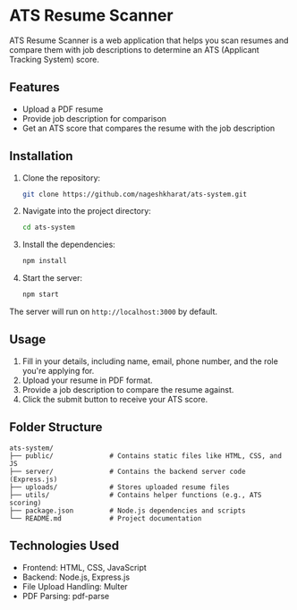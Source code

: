    # ATS Resume Scanner

   ATS Resume Scanner is a web application that helps you scan resumes and compare them with job descriptions to determine an ATS (Applicant Tracking System) score.

   ## Features

   - Upload a PDF resume
   - Provide job description for comparison
   - Get an ATS score that compares the resume with the job description

   ## Installation

   1. Clone the repository:
      ```bash
      git clone https://github.com/nageshkharat/ats-system.git
      ```
   
   2. Navigate into the project directory:
      ```bash
      cd ats-system
      ```

   3. Install the dependencies:
      ```bash
      npm install
      ```

   4. Start the server:
      ```bash
      npm start
      ```

   The server will run on `http://localhost:3000` by default.

   ## Usage

   1. Fill in your details, including name, email, phone number, and the role you're applying for.
   2. Upload your resume in PDF format.
   3. Provide a job description to compare the resume against.
   4. Click the submit button to receive your ATS score.

   ## Folder Structure

   ```
   ats-system/
   ├── public/              # Contains static files like HTML, CSS, and JS
   ├── server/              # Contains the backend server code (Express.js)
   ├── uploads/             # Stores uploaded resume files
   ├── utils/               # Contains helper functions (e.g., ATS scoring)
   ├── package.json         # Node.js dependencies and scripts
   └── README.md            # Project documentation
   ```

   ## Technologies Used

   - Frontend: HTML, CSS, JavaScript
   - Backend: Node.js, Express.js
   - File Upload Handling: Multer
   - PDF Parsing: pdf-parse
